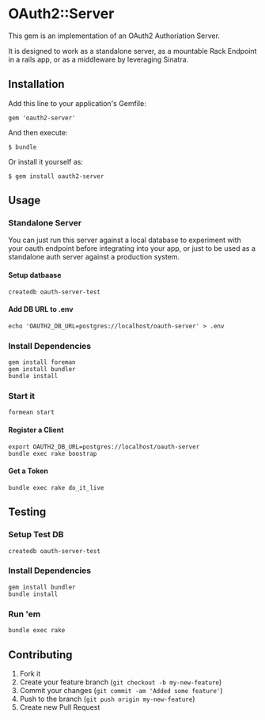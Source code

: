 # OAuth2::Server

This gem is an implementation of an OAuth2 Authoriation Server.

It is designed to work as a standalone server, as a mountable Rack
Endpoint in a rails app, or as a middleware by leveraging Sinatra.

## Installation

Add this line to your application's Gemfile:

    gem 'oauth2-server'

And then execute:

    $ bundle

Or install it yourself as:

    $ gem install oauth2-server

## Usage

### Standalone Server

You can just run this server against a local database to experiment with your oauth endpoint
before integrating into your app, or just to be used as a standalone auth server against a 
production system.

#### Setup datbaase

    createdb oauth-server-test

#### Add DB URL to .env

    echo 'OAUTH2_DB_URL=postgres://localhost/oauth-server' > .env

### Install Dependencies

    gem install foreman
    gem install bundler
    bundle install

### Start it

    formean start

#### Register a Client

    export OAUTH2_DB_URL=postgres://localhost/oauth-server
    bundle exec rake boostrap


#### Get a Token

    bundle exec rake do_it_live 

## Testing

### Setup Test DB

    createdb oauth-server-test

### Install Dependencies

    gem install bundler
    bundle install

### Run 'em

    bundle exec rake




## Contributing

1. Fork it
2. Create your feature branch (`git checkout -b my-new-feature`)
3. Commit your changes (`git commit -am 'Added some feature'`)
4. Push to the branch (`git push origin my-new-feature`)
5. Create new Pull Request
